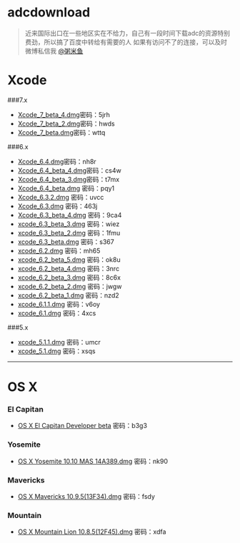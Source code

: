 adcdownload
===========
>近来国际出口在一些地区实在不给力，自己有一段时间下载adc的资源特别费劲，所以搞了百度中转给有需要的人
如果有访问不了的连接，可以及时微博私信我 [@粥米鱼](http://weibo.com/bcker)

Xcode
====

###7.x

- [Xcode_7_beta_4.dmg](http://pan.baidu.com/s/1o6OOrGI)密码：5jrh
- [Xcode_7_beta_2.dmg](http://pan.baidu.com/s/1kTCHdR5)密码：hwds
- [Xcode_7_beta.dmg](http://pan.baidu.com/s/1gd2ETer)密码：wttq

###6.x

- [Xcode_6.4.dmg](http://pan.baidu.com/s/1c0ttiUk)密码：nh8r
- [Xcode_6.4_beta_4.dmg](http://pan.baidu.com/s/1jGf8D9O)密码：cs4w
- [Xcode_6.4_beta_3.dmg](http://pan.baidu.com/s/1ntML43R)密码：t7mx
- [Xcode_6.4_beta.dmg](http://pan.baidu.com/s/1jGtJ0iE) 密码：pqy1
- [Xcode_6.3.2.dmg](http://pan.baidu.com/s/1dD4K66d) 密码：uvcc
- [Xcode_6.3.dmg](http://pan.baidu.com/s/1bn4g5Fx) 密码：463j
- [Xcode_6.3_beta_4.dmg](http://pan.baidu.com/s/1eQri7M6) 密码：9ca4
- [xcode_6.3_beta_3.dmg](http://pan.baidu.com/s/1mgsrQRY) 密码：wiez
- [xcode_6.3_beta_2.dmg](http://pan.baidu.com/s/1o61GOFw) 密码：1fmu
- [xcode_6.3_beta.dmg](http://pan.baidu.com/s/1kT7Sj6f) 密码：s367
- [xcode_6.2.dmg](http://pan.baidu.com/s/1i3kqpNn) 密码：mh65
- [xcode_6.2_beta_5.dmg](http://pan.baidu.com/s/1eQvQLyy) 密码：ok8u
- [xcode_6.2_beta_4.dmg](http://pan.baidu.com/s/1mgj26Oo) 密码：3nrc
- [xcode_6.2_beta_3.dmg](http://pan.baidu.com/s/1mgMHFlA) 密码：8c6x
- [xcode_6.2_beta_2.dmg](http://pan.baidu.com/s/1hq3mWZU) 密码：jwgw
- [xcode_6.2_beta_1.dmg](http://pan.baidu.com/s/1hK7me) 密码：nzd2
- [xcode_6.1.1.dmg](http://pan.baidu.com/s/1mgj2cU8) 密码：v6oy
- [xcode_6.1.dmg](http://pan.baidu.com/s/1mgBmxEo) 密码：4xcs

###5.x

- [xcode_5.1.1.dmg](http://pan.baidu.com/s/1kTDWosB) 密码：umcr
- [xcode_5.1.dmg](http://pan.baidu.com/s/1eQnIeQY) 密码：xsqs


- - - -
OS X
====

### El Capitan

- [OS X El Capitan Developer beta](http://pan.baidu.com/s/1kTzOYrH) 密码：b3g3

### Yosemite

- [OS X Yosemite 10.10 MAS 14A389.dmg](http://pan.baidu.com/s/1i3y1paP) 密码：nk90

### Mavericks
- [OS X Mavericks 10.9.5(13F34).dmg](http://pan.baidu.com/s/1qWI5MhQ) 密码：fsdy

### Mountain

- [OS X Mountain Lion 10.8.5(12F45).dmg](http://pan.baidu.com/s/1o6zCWEA) 密码：xdfa
